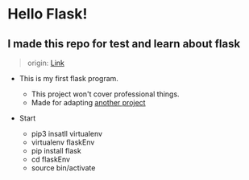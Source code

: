 # Hello Flask!

## I made this repo for test and learn about flask

> origin: [Link](https://medium.com/@feedbots/python-flask-%ED%94%84%EB%A0%88%EC%9E%84%EC%9B%8C%ED%81%AC-%EC%9D%B4%ED%95%B4%ED%95%98%EA%B8%B0-41c7c6e97d08) 

- This is my first flask program. 
	- This project won't cover professional things.
	-  Made for adapting [another project](https://github.com/openslide/openslide-python/blob/master/examples/deepzoom/deepzoom_server.py)

- Start  
	- pip3 insatll virtualenv
	- virtualenv flaskEnv
	- pip install flask
	- cd flaskEnv
	- source bin/activate


